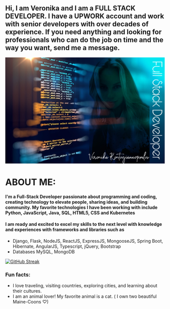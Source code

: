 ## Hi, I am Veronika and I am a FULL STACK DEVELOPER. I have a UPWORK account and work with senior developers with over decades of experience. If you need anything and looking for professionals who can do the job on time and the way you want, send me a message. 

![](github.jpeg)

# ABOUT ME:  

#### I'm a Full-Stack Developer passionate about programming and coding, creating technology to elevate people, sharing ideas, and building community.  My favorite technologies I have been working with include Python, JavaScript, Java, SQL, HTML5, CSS and Kubernetes
#### I am ready and excited to excel my skills to the next level with knowledge and experiences with frameworks and libraries such as  
- Django, Flask, NodeJS, ReactJS, ExpressJS, MongooseJS, Spring Boot, Hibernate, AngularJS, Typescript, jQuery, Bootstrap
- Databases MySQL, MongoDB

[![GitHub Streak](https://github-readme-streak-stats.herokuapp.com?user=veronikakontos&theme=blue-green)](https://git.io/streak-stats)

### Fun facts:


- I love traveling, visiting countries, exploring cities, and learning about their cultures.
- I am an animal lover! My favorite animal is a cat. ( I own two  beautiful Maine-Coons ♡)


<!--
**veronikakontos/veronikakontos** is a ✨ _special_ ✨ repository because its `README.md` (this file) appears on your GitHub profile.


## I'm a full-stack Developer who is truly passionate about making open-source accessible, creating technology to elevate people, share ideas and building community. My favorite technologies/languages I have been working with include ReactJS, MySql, Flask, MongoDb, Spring... I am ready and excited to excel my skills to the next level with knowledge and experience with HTML5,CSS, Python, Java, MERN (mongo, express,react, node.js) and more libraries and frameworks such as STS, MongoDB, Mongoose, Bootstrap, JSP, DOM, AWS, Oracle SQL, Postman.



  
